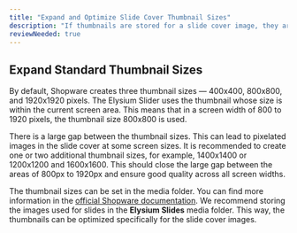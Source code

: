 ```yaml
---
title: "Expand and Optimize Slide Cover Thumbnail Sizes"
description: "If thumbnails are stored for a slide cover image, they are automatically used. Thumbnails display smaller images, which positively affects loading time and Google's Core Web Vitals."
reviewNeeded: true
---
```


## Expand Standard Thumbnail Sizes

By default, Shopware creates three thumbnail sizes — 400x400, 800x800, and 1920x1920 pixels. The Elysium Slider uses the thumbnail whose size is within the current screen area. This means that in a screen width of 800 to 1920 pixels, the thumbnail size 800x800 is used.

There is a large gap between the thumbnail sizes. This can lead to pixelated images in the slide cover at some screen sizes. It is recommended to create one or two additional thumbnail sizes, for example, 1400x1400 or 1200x1200 and 1600x1600. This should close the large gap between the areas of 800px to 1920px and ensure good quality across all screen widths.

The thumbnail sizes can be set in the media folder. You can find more information in the [official Shopware documentation](https://docs.shopware.com/en/shopware-6-en/contents/media?category=shopware-6-en/contents#settings).
We recommend storing the images used for slides in the **Elysium Slides** media folder. This way, the thumbnails can be optimized specifically for the slide cover images.
